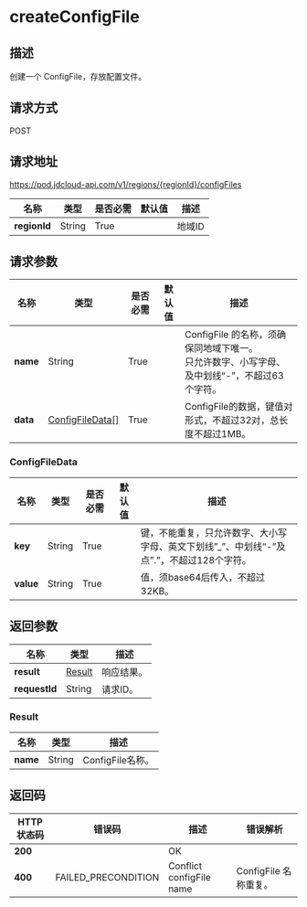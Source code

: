 # createConfigFile


## 描述
创建一个 ConfigFile，存放配置文件。

## 请求方式
POST

## 请求地址
https://pod.jdcloud-api.com/v1/regions/{regionId}/configFiles

|名称|类型|是否必需|默认值|描述|
|---|---|---|---|---|
|**regionId**|String|True| |地域ID|

## 请求参数
|名称|类型|是否必需|默认值|描述|
|---|---|---|---|---|
|**name**|String|True| |ConfigFile 的名称，须确保同地域下唯一。<br>只允许数字、小写字母、及中划线“-”，不超过63个字符。|
|**data**|[ConfigFileData[]](createconfigfile#configfiledata)|True| |ConfigFile的数据，键值对形式，不超过32对，总长度不超过1MB。|

### <div id="configfiledata">ConfigFileData</div>
|名称|类型|是否必需|默认值|描述|
|---|---|---|---|---|
|**key**|String|True| |键，不能重复，只允许数字、大小写字母、英文下划线”_”、中划线“-”及点”.”，不超过128个字符。|
|**value**|String|True| |值，须base64后传入，不超过32KB。|

## 返回参数
|名称|类型|描述|
|---|---|---|
|**result**|[Result](createconfigfile#result)| 响应结果。|
|**requestId**|String| 请求ID。|

### <div id="result">Result</div>
|名称|类型|描述|
|---|---|---|
|**name**|String|ConfigFile名称。 |

## 返回码
|HTTP状态码|错误码|描述|错误解析
|---|---|---|---|
|**200**||OK|
|**400** |FAILED_PRECONDITION|Conflict configFile name | ConfigFile 名称重复。

